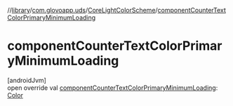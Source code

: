 //[library](../../../index.md)/[com.glovoapp.uds](../index.md)/[CoreLightColorScheme](index.md)/[componentCounterTextColorPrimaryMinimumLoading](component-counter-text-color-primary-minimum-loading.md)

# componentCounterTextColorPrimaryMinimumLoading

[androidJvm]\
open override val [componentCounterTextColorPrimaryMinimumLoading](component-counter-text-color-primary-minimum-loading.md): [Color](https://developer.android.com/reference/kotlin/androidx/compose/ui/graphics/Color.html)
